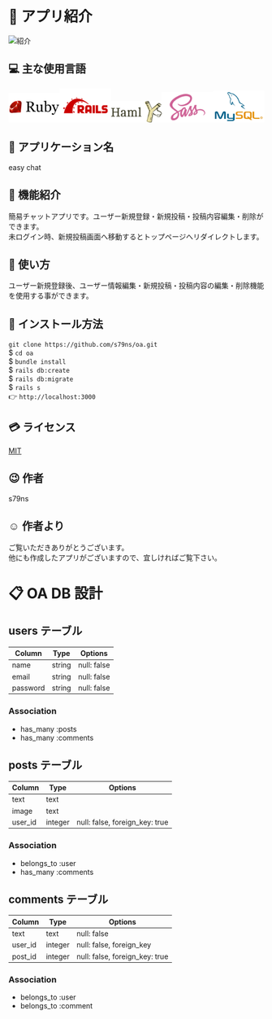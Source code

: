 # :pushpin: アプリ紹介

![紹介](https://gyazo.com/98138a84fa5b05ec9af8c50450119bb0.png "紹介")

## :computer: 主な使用言語

<img src="https://github.com/s79ns/oa/blob/master/app/assets/images/ruby-logo.png" width="20%"><img src="https://github.com/s79ns/oa/blob/master/app/assets/images/rails_logo.png" width="20%"><img src="https://github.com/s79ns/oa/blob/master/app/assets/images/haml.png" width="20%"><img src="https://github.com/s79ns/oa/blob/master/app/assets/images/sass.png" width="20%"><img src="https://github.com/s79ns/oa/blob/master/app/assets/images/mysql.png" width="20%">

## :speech_balloon: アプリケーション名

easy chat

## :eyes: 機能紹介

簡易チャットアプリです。ユーザー新規登録・新規投稿・投稿内容編集・削除ができます。<br>未ログイン時、新規投稿画面へ移動するとトップページへリダイレクトします。

## :green_book: 使い方

ユーザー新規登録後、ユーザー情報編集・新規投稿・投稿内容の編集・削除機能を使用する事ができます。

## :memo: インストール方法

`git clone https://github.com/s79ns/oa.git`<br>
\$ `cd oa`<br>
\$ `bundle install`<br>
\$ `rails db:create`<br>
\$ `rails db:migrate`<br>
\$ `rails s`<br>
👉 `http://localhost:3000`

## :credit_card: ライセンス

[MIT](https://raw.githubusercontent.com/s79ns/oa/master/LICENSE "MIT")

## :wink: 作者

s79ns

## :relaxed: 作者より

ご覧いただきありがとうございます。<br>他にも作成したアプリがございますので、宜しければご覧下さい。

# :clipboard: OA DB 設計

## users テーブル

| Column   | Type   | Options     |
| -------- | ------ | ----------- |
| name     | string | null: false |
| email    | string | null: false |
| password | string | null: false |

### Association

- has_many :posts
- has_many :comments

## posts テーブル

| Column  | Type    | Options                        |
| ------- | ------- | ------------------------------ |
| text    | text    |                                |
| image   | text    |                                |
| user_id | integer | null: false, foreign_key: true |

### Association

- belongs_to :user
- has_many :comments

## comments テーブル

| Column  | Type    | Options                        |
| ------- | ------- | ------------------------------ |
| text    | text    | null: false                    |
| user_id | integer | null: false, foreign_key       |
| post_id | integer | null: false, foreign_key: true |

### Association

- belongs_to :user
- belongs_to :comment

